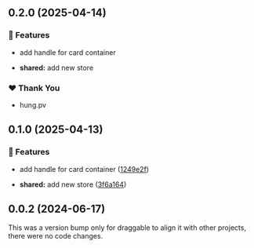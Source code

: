 ## 0.2.0 (2025-04-14)

### 🚀 Features

- add handle for card container

- **shared:** add new store

### ❤️ Thank You

- hung.pv

## 0.1.0 (2025-04-13)

### 🚀 Features

- add handle for card container ([1249e2f](https://github.com/hung4564/vue-library/commit/1249e2f))

- **shared:** add new store ([3f6a164](https://github.com/hung4564/vue-library/commit/3f6a164))

## 0.0.2 (2024-06-17)

This was a version bump only for draggable to align it with other projects, there were no code changes.
